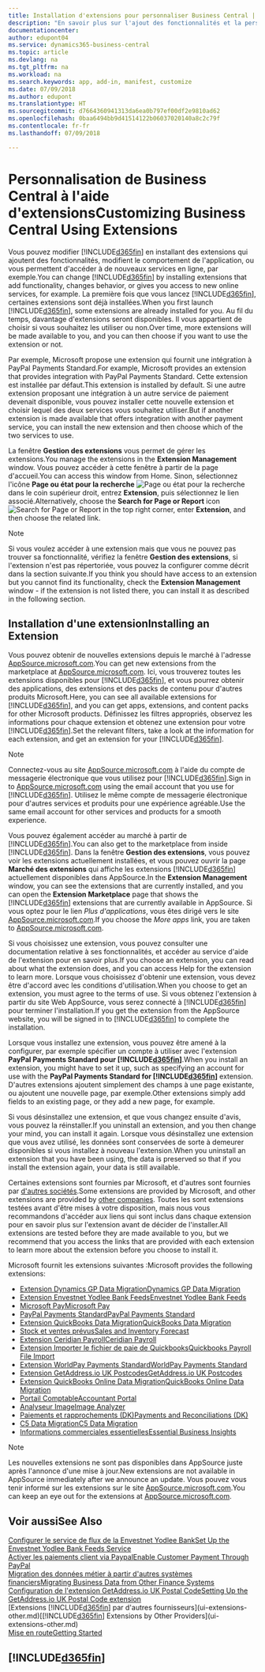 ```yaml
---
title: Installation d'extensions pour personnaliser Business Central | Microsoft Docs
description: "En savoir plus sur l'ajout des fonctionnalités et la personnalisation de Business Central en installant des extensions."
documentationcenter: 
author: edupont04
ms.service: dynamics365-business-central
ms.topic: article
ms.devlang: na
ms.tgt_pltfrm: na
ms.workload: na
ms.search.keywords: app, add-in, manifest, customize
ms.date: 07/09/2018
ms.author: edupont
ms.translationtype: HT
ms.sourcegitcommit: d7664360941313da6ea0b797ef00df2e9810ad62
ms.openlocfilehash: 0baa6494bb9d41514122b06037020140a8c2c79f
ms.contentlocale: fr-fr
ms.lasthandoff: 07/09/2018

---
```

# <a name="customizing-business-central-using-extensions"></a><span data-ttu-id="31467-103">Personnalisation de Business Central à l'aide d'extensions</span><span class="sxs-lookup"><span data-stu-id="31467-103">Customizing Business Central Using Extensions</span></span>
<span data-ttu-id="31467-104">Vous pouvez modifier [!INCLUDE[d365fin](includes/d365fin_md.md)] en installant des extensions qui ajoutent des fonctionnalités, modifient le comportement de l'application, ou vous permettent d'accéder à de nouveaux services en ligne, par exemple.</span><span class="sxs-lookup"><span data-stu-id="31467-104">You can change [!INCLUDE[d365fin](includes/d365fin_md.md)] by installing extensions that add functionality, changes behavior, or gives you access to new online services, for example.</span></span>
<span data-ttu-id="31467-105">La première fois que vous lancez [!INCLUDE[d365fin](includes/d365fin_md.md)], certaines extensions sont déjà installées.</span><span class="sxs-lookup"><span data-stu-id="31467-105">When you first launch [!INCLUDE[d365fin](includes/d365fin_md.md)], some extensions are already installed for you.</span></span> <span data-ttu-id="31467-106">Au fil du temps, davantage d'extensions seront disponibles. Il vous appartient de choisir si vous souhaitez les utiliser ou non.</span><span class="sxs-lookup"><span data-stu-id="31467-106">Over time, more extensions will be made available to you, and you can then choose if you want to use the extension or not.</span></span>

<span data-ttu-id="31467-107">Par exemple, Microsoft propose une extension qui fournit une intégration à PayPal Payments Standard.</span><span class="sxs-lookup"><span data-stu-id="31467-107">For example, Microsoft provides an extension that provides integration with PayPal Payments Standard.</span></span> <span data-ttu-id="31467-108">Cette extension est installée par défaut.</span><span class="sxs-lookup"><span data-stu-id="31467-108">This extension is installed by default.</span></span>
<span data-ttu-id="31467-109">Si une autre extension proposant une intégration à un autre service de paiement devenait disponible, vous pouvez installer cette nouvelle extension et choisir lequel des deux services vous souhaitez utiliser.</span><span class="sxs-lookup"><span data-stu-id="31467-109">But if another extension is made available that offers integration with another payment service, you can install the new extension and then choose which of the two services to use.</span></span>  

<span data-ttu-id="31467-110">La fenêtre **Gestion des extensions** vous permet de gérer les extensions.</span><span class="sxs-lookup"><span data-stu-id="31467-110">You manage the extensions in the **Extension Management** window.</span></span> <span data-ttu-id="31467-111">Vous pouvez accéder à cette fenêtre à partir de la page d'accueil.</span><span class="sxs-lookup"><span data-stu-id="31467-111">You can access this window from Home.</span></span> <span data-ttu-id="31467-112">Sinon, sélectionnez l'icône **Page ou état pour la recherche** ![Page ou état pour la recherche](media/ui-search/search_small.png "Icône Page ou état pour la recherche") dans le coin supérieur droit, entrez **Extension**, puis sélectionnez le lien associé.</span><span class="sxs-lookup"><span data-stu-id="31467-112">Alternatively, choose the **Search for Page or Report** icon ![Search for Page or Report](media/ui-search/search_small.png "Search for Page or Report icon") in the top right corner, enter **Extension**, and then choose the related link.</span></span>  

> [!NOTE]  
>   <span data-ttu-id="31467-113">Si vous voulez accéder à une extension mais que vous ne pouvez pas trouver sa fonctionnalité, vérifiez la fenêtre **Gestion des extensions**, si l'extension n'est pas répertoriée, vous pouvez la configurer comme décrit dans la section suivante.</span><span class="sxs-lookup"><span data-stu-id="31467-113">If you think you should have access to an extension but you cannot find its functionality, check the **Extension Management** window - if the extension is not listed there, you can install it as described in the following section.</span></span>  

## <a name="installing-an-extension"></a><span data-ttu-id="31467-114">Installation d'une extension</span><span class="sxs-lookup"><span data-stu-id="31467-114">Installing an Extension</span></span>
<span data-ttu-id="31467-115">Vous pouvez obtenir de nouvelles extensions depuis le marché à l'adresse [AppSource.microsoft.com](https://appsource.microsoft.com/en-us/marketplace/apps?src=dynamics365website&product=dynamics-365-business-central).</span><span class="sxs-lookup"><span data-stu-id="31467-115">You can get new extensions from the marketplace at [AppSource.microsoft.com](https://appsource.microsoft.com/en-us/marketplace/apps?src=dynamics365website&product=dynamics-365-business-central).</span></span> <span data-ttu-id="31467-116">Ici, vous trouverez toutes les extensions disponibles pour [!INCLUDE[d365fin](includes/d365fin_md.md)], et vous pourrez obtenir des applications, des extensions et des packs de contenu pour d'autres produits Microsoft.</span><span class="sxs-lookup"><span data-stu-id="31467-116">Here, you can see all available extensions for [!INCLUDE[d365fin](includes/d365fin_md.md)], and you can get apps, extensions, and content packs for other Microsoft products.</span></span> <span data-ttu-id="31467-117">Définissez les filtres appropriés, observez les informations pour chaque extension et obtenez une extension pour votre [!INCLUDE[d365fin](includes/d365fin_md.md)].</span><span class="sxs-lookup"><span data-stu-id="31467-117">Set the relevant filters, take a look at the information for each extension, and get an extension for your [!INCLUDE[d365fin](includes/d365fin_md.md)].</span></span>  
> [!NOTE]  
>   <span data-ttu-id="31467-118">Connectez-vous au site [AppSource.microsoft.com](https://appsource.microsoft.com/) à l'aide du compte de messagerie électronique que vous utilisez pour [!INCLUDE[d365fin](includes/d365fin_md.md)].</span><span class="sxs-lookup"><span data-stu-id="31467-118">Sign in to [AppSource.microsoft.com](https://appsource.microsoft.com/) using the email account that you use for [!INCLUDE[d365fin](includes/d365fin_md.md)].</span></span> <span data-ttu-id="31467-119">Utilisez le même compte de messagerie électronique pour d'autres services et produits pour une expérience agréable.</span><span class="sxs-lookup"><span data-stu-id="31467-119">Use the same email account for other services and products for a smooth experience.</span></span>  

<span data-ttu-id="31467-120">Vous pouvez également accéder au marché à partir de [!INCLUDE[d365fin](includes/d365fin_md.md)].</span><span class="sxs-lookup"><span data-stu-id="31467-120">You can also get to the marketplace from inside [!INCLUDE[d365fin](includes/d365fin_md.md)].</span></span> <span data-ttu-id="31467-121">Dans la fenêtre **Gestion des extensions**, vous pouvez voir les extensions actuellement installées, et vous pouvez ouvrir la page **Marché des extensions** qui affiche les extensions [!INCLUDE[d365fin](includes/d365fin_md.md)] actuellement disponibles dans AppSource.</span><span class="sxs-lookup"><span data-stu-id="31467-121">In the **Extension Management** window, you can see the extensions that are currently installed, and you can open the **Extension Marketplace** page that shows the [!INCLUDE[d365fin](includes/d365fin_md.md)] extensions that are currently available in AppSource.</span></span> <span data-ttu-id="31467-122">Si vous optez pour le lien *Plus d'applications*, vous êtes dirigé vers le site [AppSource.microsoft.com](https://appsource.microsoft.com/en-us/marketplace/apps?product=dynamics-365%3Bdynamics-365-for-financials&page=1).</span><span class="sxs-lookup"><span data-stu-id="31467-122">If you choose the *More apps* link, you are taken to [AppSource.microsoft.com](https://appsource.microsoft.com/en-us/marketplace/apps?product=dynamics-365%3Bdynamics-365-for-financials&page=1).</span></span>  

<span data-ttu-id="31467-123">Si vous choisissez une extension, vous pouvez consulter une documentation relative à ses fonctionnalités, et accéder au service d'aide de l'extension pour en savoir plus.</span><span class="sxs-lookup"><span data-stu-id="31467-123">If you choose an extension, you can read about what the extension does, and you can access Help for the extension to learn more.</span></span> <span data-ttu-id="31467-124">Lorsque vous choisissez d'obtenir une extension, vous devez être d'accord avec les conditions d'utilisation.</span><span class="sxs-lookup"><span data-stu-id="31467-124">When you choose to get an extension, you must agree to the terms of use.</span></span> <span data-ttu-id="31467-125">Si vous obtenez l'extension à partir du site Web AppSource, vous serez connecté à [!INCLUDE[d365fin](includes/d365fin_md.md)] pour terminer l'installation.</span><span class="sxs-lookup"><span data-stu-id="31467-125">If you get the extension from the AppSource website, you will be signed in to [!INCLUDE[d365fin](includes/d365fin_md.md)] to complete the installation.</span></span>  

<span data-ttu-id="31467-126">Lorsque vous installez une extension, vous pouvez être amené à la configurer, par exemple spécifier un compte à utiliser avec l'extension **PayPal Payments Standard pour [!INCLUDE[d365fin](includes/d365fin_md.md)]**.</span><span class="sxs-lookup"><span data-stu-id="31467-126">When you install an extension, you might have to set it up, such as specifying an account for use with the **PayPal Payments Standard for [!INCLUDE[d365fin](includes/d365fin_md.md)]** extension.</span></span>
<span data-ttu-id="31467-127">D'autres extensions ajoutent simplement des champs à une page existante, ou ajoutent une nouvelle page, par exemple.</span><span class="sxs-lookup"><span data-stu-id="31467-127">Other extensions simply add fields to an existing page, or they add a new page, for example.</span></span>   

<span data-ttu-id="31467-128">Si vous désinstallez une extension, et que vous changez ensuite d'avis, vous pouvez la réinstaller.</span><span class="sxs-lookup"><span data-stu-id="31467-128">If you uninstall an extension, and you then change your mind, you can install it again.</span></span> <span data-ttu-id="31467-129">Lorsque vous désinstallez une extension que vous avez utilisé, les données sont conservées de sorte à demeurer disponibles si vous installez à nouveau l'extension.</span><span class="sxs-lookup"><span data-stu-id="31467-129">When you uninstall an extension that you have been using, the data is preserved so that if you install the extension again, your data is still available.</span></span>  

<span data-ttu-id="31467-130">Certaines extensions sont fournies par Microsoft, et d'autres sont fournies par [d'autres sociétés](ui-extensions-other.md).</span><span class="sxs-lookup"><span data-stu-id="31467-130">Some extensions are provided by Microsoft, and other extensions are provided by [other companies](ui-extensions-other.md).</span></span> <span data-ttu-id="31467-131">Toutes les sont extensions testées avant d'être mises à votre disposition, mais nous vous recommandons d'accéder aux liens qui sont inclus dans chaque extension pour en savoir plus sur l'extension avant de décider de l'installer.</span><span class="sxs-lookup"><span data-stu-id="31467-131">All extensions are tested before they are made available to you, but we recommend that you access the links that are provided with each extension to learn more about the extension before you choose to install it.</span></span>  

<span data-ttu-id="31467-132">Microsoft fournit les extensions suivantes :</span><span class="sxs-lookup"><span data-stu-id="31467-132">Microsoft provides the following extensions:</span></span>  

* [<span data-ttu-id="31467-133">Extension Dynamics GP Data Migration</span><span class="sxs-lookup"><span data-stu-id="31467-133">Dynamics GP Data Migration</span></span>](ui-extensions-dynamicsgp-data-migration.md)  
* [<span data-ttu-id="31467-134">Extension Envestnet Yodlee Bank Feeds</span><span class="sxs-lookup"><span data-stu-id="31467-134">Envestnet Yodlee Bank Feeds</span></span>](ui-extensions-yodlee-bank-feeds.md)  
* [<span data-ttu-id="31467-135">Microsoft Pay</span><span class="sxs-lookup"><span data-stu-id="31467-135">Microsoft Pay</span></span>](ui-extensions-microsoft-pay-payments.md)  
* [<span data-ttu-id="31467-136">PayPal Payments Standard</span><span class="sxs-lookup"><span data-stu-id="31467-136">PayPal Payments Standard</span></span>](ui-extensions-paypal-payments-standard.md)  
* [<span data-ttu-id="31467-137">Extension QuickBooks Data Migration</span><span class="sxs-lookup"><span data-stu-id="31467-137">QuickBooks Data Migration</span></span>](ui-extensions-quickbooks-data-migration.md)  
* [<span data-ttu-id="31467-138">Stock et ventes prévus</span><span class="sxs-lookup"><span data-stu-id="31467-138">Sales and Inventory Forecast</span></span>](ui-extensions-sales-forecast.md)  
* [<span data-ttu-id="31467-139">Extension Ceridian Payroll</span><span class="sxs-lookup"><span data-stu-id="31467-139">Ceridian Payroll</span></span>](ui-extensions-ceridian-payroll.md)  
* [<span data-ttu-id="31467-140">Extension Importer le fichier de paie de Quickbooks</span><span class="sxs-lookup"><span data-stu-id="31467-140">Quickbooks Payroll File Import</span></span>](ui-extensions-quickbooks-payroll.md)  
* [<span data-ttu-id="31467-141">Extension WorldPay Payments Standard</span><span class="sxs-lookup"><span data-stu-id="31467-141">WorldPay Payments Standard</span></span>](ui-extensions-worldpay-payments-standard.md)  
* [<span data-ttu-id="31467-142">Extension GetAddress.io UK Postcodes</span><span class="sxs-lookup"><span data-stu-id="31467-142">GetAddress.io UK Postcodes</span></span>](ui-extensions-getaddressio.md)  
* [<span data-ttu-id="31467-143">Extension QuickBooks Online Data Migration</span><span class="sxs-lookup"><span data-stu-id="31467-143">QuickBooks Online Data Migration</span></span>](ui-extensions-quickbooks-online-data-migration.md)  
* [<span data-ttu-id="31467-144">Portail Comptable</span><span class="sxs-lookup"><span data-stu-id="31467-144">Accountant Portal</span></span>](ui-extensions-accountant-portal.md)  
* [<span data-ttu-id="31467-145">Analyseur Image</span><span class="sxs-lookup"><span data-stu-id="31467-145">Image Analyzer</span></span>](ui-extensions-image-analyzer.md)  
* [<span data-ttu-id="31467-146">Paiements et rapprochements (DK)</span><span class="sxs-lookup"><span data-stu-id="31467-146">Payments and Reconciliations (DK)</span></span>](ui-extensions-payments-reconciliation-formats-dk.md)  
* [<span data-ttu-id="31467-147">C5 Data Migration</span><span class="sxs-lookup"><span data-stu-id="31467-147">C5 Data Migration</span></span>](ui-extensions-c5-data-migration.md)  
* [<span data-ttu-id="31467-148">Informations commerciales essentielles</span><span class="sxs-lookup"><span data-stu-id="31467-148">Essential Business Insights</span></span>](ui-extensions-essential-business-insights.md)  

> [!NOTE]  
>  <span data-ttu-id="31467-149">Les nouvelles extensions ne sont pas disponibles dans AppSource juste après l'annonce d'une mise à jour.</span><span class="sxs-lookup"><span data-stu-id="31467-149">New extensions are not available in AppSource immediately after we announce an update.</span></span> <span data-ttu-id="31467-150">Vous pouvez vous tenir informé sur les extensions sur le site [AppSource.microsoft.com](https://appsource.microsoft.com/en-us/marketplace/apps?product=dynamics-365%3Bdynamics-365-for-financials&page=1).</span><span class="sxs-lookup"><span data-stu-id="31467-150">You can keep an eye out for the extensions at [AppSource.microsoft.com](https://appsource.microsoft.com/en-us/marketplace/apps?product=dynamics-365%3Bdynamics-365-for-financials&page=1).</span></span>

## <a name="see-also"></a><span data-ttu-id="31467-151">Voir aussi</span><span class="sxs-lookup"><span data-stu-id="31467-151">See Also</span></span>
[<span data-ttu-id="31467-152">Configurer le service de flux de la Envestnet Yodlee Bank</span><span class="sxs-lookup"><span data-stu-id="31467-152">Set Up the Envestnet Yodlee Bank Feeds Service</span></span>](bank-how-setup-bank-statement-service.md)  
[<span data-ttu-id="31467-153">Activer les paiements client via Paypal</span><span class="sxs-lookup"><span data-stu-id="31467-153">Enable Customer Payment Through PayPal</span></span>](sales-how-enable-payment-service-extensions.md)  
[<span data-ttu-id="31467-154">Migration des données métier à partir d'autres systèmes financiers</span><span class="sxs-lookup"><span data-stu-id="31467-154">Migrating Business Data from Other Finance Systems</span></span>](across-import-data-configuration-packages.md)  
[<span data-ttu-id="31467-155">Configuration de l'extension GetAddress.io UK Postal Code</span><span class="sxs-lookup"><span data-stu-id="31467-155">Setting Up the GetAddress.io UK Postal Code extension</span></span>](LocalFunctionality/UnitedKingdom/uk-setup-postal-code-service.md)  
<span data-ttu-id="31467-156">[Extensions [!INCLUDE[d365fin](includes/d365fin_md.md)] par d'autres fournisseurs](ui-extensions-other.md)</span><span class="sxs-lookup"><span data-stu-id="31467-156">[[!INCLUDE[d365fin](includes/d365fin_md.md)] Extensions by Other Providers](ui-extensions-other.md)</span></span>  
[<span data-ttu-id="31467-157">Mise en route</span><span class="sxs-lookup"><span data-stu-id="31467-157">Getting Started</span></span>](product-get-started.md)  

## [!INCLUDE[d365fin](includes/free_trial_md.md)]  
 

